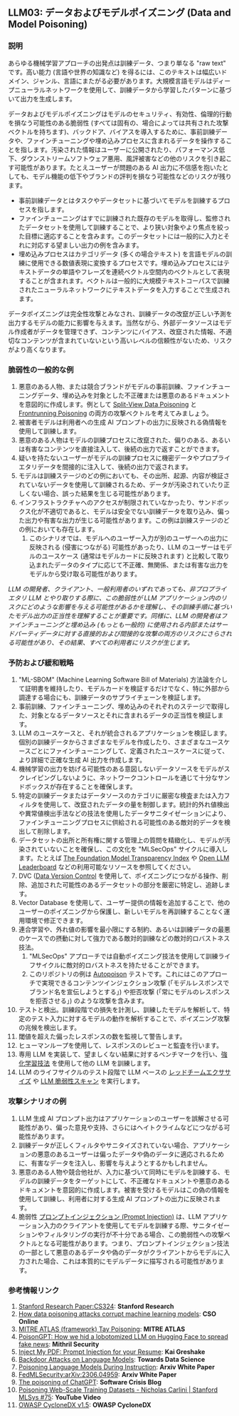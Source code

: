 ## LLM03: データおよびモデルポイズニング (Data and Model Poisoning)

### 説明

あらゆる機械学習アプローチの出発点は訓練データ、つまり単なる "raw text" です。高い能力 (言語や世界の知識など) を得るには、このテキストは幅広いドメイン、ジャンル、言語にまたがる必要があります。大規模言語モデルはディープニューラルネットワークを使用して、訓練データから学習したパターンに基づいて出力を生成します。

データおよびモデルポイズニングはモデルのセキュリティ、有効性、倫理的行動を損なう可能性のある脆弱性 (すべては固有の、場合によっては共有された攻撃ベクトルを持ちます)、バックドア、バイアスを導入するために、事前訓練データや、ファインチューニングや埋め込みプロセスに含まれるデータを操作することを指します。汚染された情報はユーザーに公開されたり、パフォーマンス低下、ダウンストリームソフトウェア悪用、風評被害などの他のリスクを引き起こす可能性があります。たとえユーザーが問題のある AI 出力に不信感を抱いたとしても、モデル機能の低下やブランドの評判を損なう可能性などのリスクが残ります。

- 事前訓練データとはタスクやデータセットに基づいてモデルを訓練するプロセスを指します。
- ファインチューニングはすでに訓練された既存のモデルを取得し、監修されたデータセットを使用して訓練することで、より狭い対象やより焦点を絞った目標に適応することを含みます。このデータセットには一般的に入力とそれに対応する望ましい出力の例を含みます。
- 埋め込みプロセスはカテゴリデータ (多くの場合テキスト) を言語モデルの訓練に使用できる数値表現に変換するプロセスです。埋め込みプロセスにはテキストデータの単語やフレーズを連続ベクトル空間内のベクトルとして表現することが含まれます。ベクトルは一般的に大規模テキストコーパスで訓練されたニューラルネットワークにテキストデータを入力することで生成されます。

データポイズニングは完全性攻撃とみなされ、訓練データの改竄が正しい予測を出力するモデルの能力に影響を与えます。当然ながら、外部データソースはモデル作成者がデータを管理できず、コンテンツにバイアス、改竄された情報、不適切なコンテンツが含まれていないという高いレベルの信頼性がないため、リスクがより高くなります。

### 脆弱性の一般的な例

1.  悪意のある人物、または競合ブランドがモデルの事前訓練、ファインチューニングデータ、埋め込みを対象とした不正確または悪意のあるドキュメントを意図的に作成します。例として [Split-View Data Poisoning](https://github.com/GangGreenTemperTatum/speaking/blob/main/dc604/hacker-summer-camp-23/Ads%20_%20Poisoning%20Web%20Training%20Datasets%20_%20Flow%20Diagram%20-%20Exploit%201%20Split-View%20Data%20Poisoning.jpeg) と [Frontrunning Poisoning](https://github.com/GangGreenTemperTatum/speaking/blob/main/dc604/hacker-summer-camp-23/Ads%20_%20Poisoning%20Web%20Training%20Datasets%20_%20Flow%20Diagram%20-%20Exploit%202%20Frontrunning%20Data%20Poisoning.jpeg) の両方の攻撃ベクトルを考えてみましょう。
   1. 被害者モデルは利用者への生成 AI プロンプトの出力に反映される偽情報を使用して訓練します。
2. 悪意のある人物はモデルの訓練プロセスに改竄された、偏りのある、あるいは有害なコンテンツを直接注入して、後続の出力で返すことができます。
3. 疑いを持たないユーザーがモデルの訓練プロセスに機密データやプロプライエタリデータを間接的に注入して、後続の出力で返されます。
4. モデルは訓練ステージのどの例においても、その出所、起源、内容が検証されていないデータを使用して訓練されるため、データが汚染されていたり正しくない場合、誤った結果を生じる可能性があります。
5. インフラストラクチャへのアクセスが制限されていなかったり、サンドボックス化が不適切であると、モデルは安全でない訓練データを取り込み、偏った出力や有害な出力が生じる可能性があります。この例は訓練ステージのどの例においても存在します。
   1. このシナリオでは、モデルへのユーザー入力が別のユーザーへの出力に反映される (侵害につながる) 可能性があったり、LLM のユーザーはモデルのユースケース (通常はモデルカードに反映されます) と比較して取り込まれたデータのタイプに応じて不正確、無関係、または有害な出力をモデルから受け取る可能性があります。

*LLM の開発者、クライアント、一般利用者のいずれであっても、非プロプライエタリ LLM とやり取りする際に、この脆弱性が LLM アプリケーション内のリスクにどのような影響を与える可能性があるかを理解し、その訓練手順に基づいたモデル出力の正当性を理解することが重要です。同様に、LLM の開発者はファインチューニングと埋め込み (もっとも一般的) に使用される内部またはサードパーティデータに対する直接的および間接的な攻撃の両方のリスクにさらされる可能性があり、その結果、すべての利用者にリスクが生じます。*

### 予防および緩和戦略

1. "ML-SBOM" (Machine Learning Software Bill of Materials) 方法論を介して証明書を維持したり、モデルカードを検証するだけでなく、特に外部から調達する場合にも、訓練データのサプライチェーンを検証します。
2. 事前訓練、ファインチューニング、埋め込みのそれぞれのステージで取得した、対象となるデータソースとそれに含まれるデータの正当性を検証します。
3. LLM のユースケースと、それが統合されるアプリケーションを検証します。個別の訓練データからさまざまなモデルを作成したり、さまざまなユースケースごとにファインチューニングして、定義されたユースケースに従って、より詳細で正確な生成 AI 出力を作成します。
4. 機械学習の出力を妨げる可能性のある意図しないデータソースをモデルがスクレイピングしないように、ネットワークコントロールを通じて十分なサンドボックスが存在することを確保します。
5. 特定の訓練データまたはデータソースのカテゴリに厳密な検査または入力フィルタを使用して、改竄されたデータの量を制御します。統計的外れ値検出や異常値検出手法などの技法を使用したデータサニタイゼーションにより、ファインチューニングプロセスに供給される可能性のある敵対的データを検出して削除します。
6. データセットの出所と所有権に関する管理上の質問を精緻化し、モデルが汚染されていないことを確保し、この文化を "MLSecOps" サイクルに導入します。たとえば [The Foundation Model Transparency Index](https://crfm.stanford.edu/fmti/) や [Open LLM Leaderboard](https://huggingface.co/spaces/HuggingFaceH4/open_llm_leaderboard) などの利用可能なリソースを参照してください。
7. DVC ([Data Version Control](https://dvc.org/doc/user-guide/analytics) を使用して、ポイズニングにつながる操作、削除、追加された可能性のあるデータセットの部分を厳密に特定し、追跡します。
8. Vector Database を使用して、ユーザー提供の情報を追加することで、他のユーザーのポイズニングから保護し、新しいモデルを再訓練することなく運用環境で修正できます。
9. 連合学習や、外れ値の影響を最小限にする制約、あるいは訓練データの最悪のケースでの摂動に対して強力である敵対的訓練などの敵対的ロバストネス技法。
   1. "MLSecOps" アプローチでは自動ポイズニング技法を使用して訓練ライフサイクルに敵対的ロバストネスを持たせることができます。
   2. このリポジトリの例は [Autopoison](https://github.com/azshue/AutoPoison) テストです。これにはこのアプローチで実現できるコンテンツインジェクション攻撃 (「モデルレスポンスでブランド名を宣伝しようとする」) や拒否攻撃 (「常にモデルのレスポンスを拒否させる」) のような攻撃を含みます。
10. テストと検出。訓練段階での損失を計測し、訓練したモデルを解析して、特定のテスト入力に対するモデルの動作を解析することで、ポイズニング攻撃の兆候を検出します。
   1. 閾値を超えた偏ったレスポンスの数を監視して警告します。
   2. ヒューマンループを使用して、レスポンスのレビューと監査を行います。
   3. 専用 LLM を実装して、望ましくない結果に対するベンチマークを行い、[強化学習技法](https://wandb.ai/ayush-thakur/Intro-RLAIF/reports/An-Introduction-to-Training-LLMs-Using-Reinforcement-Learning-From-Human-Feedback-RLHF---VmlldzozMzYyNjcy) を使用して他の LLM を訓練します。
   4. LLM のライフサイクルのテスト段階で LLM ベースの [レッドチームエクササイズ](https://www.anthropic.com/index/red-teaming-language-models-to-reduce-harms-methods-scaling-behaviors-and-lessons-learned) や [LLM 脆弱性スキャン](https://github.com/leondz/garak) を実行します。

### 攻撃シナリオの例

1. LLM 生成 AI プロンプト出力はアプリケーションのユーザーを誤解させる可能性があり、偏った意見や支持、さらにはヘイトクライムなどにつながる可能性があります。
2. 訓練データが正しくフィルタやサニタイズされていない場合、アプリケーションの悪意のあるユーザーは偏ったデータや偽のデータに適応されるために、有害なデータを注入し、影響を与えようとするかもしれません。
3. 悪意のある人物や競合他社が、入力に基づいて同時にモデルを訓練する、モデルの訓練データをターゲットにして、不正確なドキュメントや悪意のあるドキュメントを意図的に作成します。被害を受けるモデルはこの偽の情報を使用して訓練し、利用者に対する生成 AI プロンプトの出力に反映されます。
4. 脆弱性 [プロンプトインジェクション (Prompt Injection)](LLM01_PromptInjection.md) は、LLM アプリケーション入力のクライアントを使用してモデルを訓練する際、サニタイゼーションやフィルタリングの実行が不十分である場合、この脆弱性への攻撃ベクトルとなる可能性があります。つまり、プロンプトインジェクション技法の一部として悪意のあるデータや偽のデータがクライアントからモデルに入力された場合、これは本質的にモデルデータに描写される可能性があります。

### 参考情報リンク

1. [Stanford Research Paper:CS324](https://stanford-cs324.github.io/winter2022/lectures/data/): **Stanford Research**
2. [How data poisoning attacks corrupt machine learning models](https://www.csoonline.com/article/3613932/how-data-poisoning-attacks-corrupt-machine-learning-models.html): **CSO Online**
3. [MITRE ATLAS (framework) Tay Poisoning](https://atlas.mitre.org/studies/AML.CS0009/): **MITRE ATLAS**
4. [PoisonGPT: How we hid a lobotomized LLM on Hugging Face to spread fake news](https://blog.mithrilsecurity.io/poisongpt-how-we-hid-a-lobotomized-llm-on-hugging-face-to-spread-fake-news/): **Mithril Security**
5. [Inject My PDF: Prompt Injection for your Resume](https://kai-greshake.de/posts/inject-my-pdf/): **Kai Greshake**
6. [Backdoor Attacks on Language Models](https://towardsdatascience.com/backdoor-attacks-on-language-models-can-we-trust-our-models-weights-73108f9dcb1f): **Towards Data Science**
7. [Poisoning Language Models During Instruction](https://arxiv.org/abs/2305.00944): **Arxiv White Paper**
8. [FedMLSecurity:arXiv:2306.04959](https://arxiv.org/abs/2306.04959): **Arxiv White Paper**
9. [The poisoning of ChatGPT](https://softwarecrisis.dev/letters/the-poisoning-of-chatgpt/): **Software Crisis Blog**
10. [Poisoning Web-Scale Training Datasets - Nicholas Carlini | Stanford MLSys #75](https://www.youtube.com/watch?v=h9jf1ikcGyk): **YouTube Video**
11. [OWASP CycloneDX v1.5](https://cyclonedx.org/capabilities/mlbom/): **OWASP CycloneDX**
